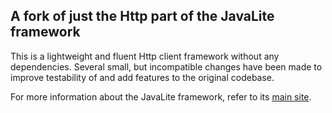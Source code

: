 ## A fork of just the Http part of the JavaLite framework

This is a lightweight and fluent Http client framework without any dependencies.
Several small, but incompatible changes have been made to improve testability of and add features to the original codebase.

For more information about the JavaLite framework, refer to its [main site](http://javalite.io).
